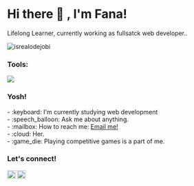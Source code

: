 # <summary><strong>Hi there :wave: , I'm Fana!</strong></summary>
Lifelong Learner, currently working as fullsatck web developer..
<p align="left"> <img src="https://komarev.com/ghpvc/?username=goonesmile&label=Profile%20views&color=0e75b6&style=flat" alt="isrealodejobi" />
</p>

### <summary><strong>Tools:</strong></summary>
<p>
    <img src="https://img.shields.io/badge/Text%20Editor-Visual%20Studio%20Code-blue?&logo=visual%20studio%20code&logoColor=blue" />
</p>

### <summary><strong>Yosh!</strong></summary>
<p>
    - :keyboard: I'm currently studying web development </br>
    - :speech_balloon: Ask me about anything.</br>
    - :mailbox: How to reach me: <a href="mailto:fanakurniawan11@gmail.com">Email me!</a>  </br>
    - :cloud: Her. </br>
    - :game_die: Playing competitive games is a part of me. </br>
<p>
 
### <summary><strong>Let's connect!</strong></summary>
<a href="https://twitter.com/fanaardie">
  <img align="left" alt="Goo's Twitter" width="20px" src="https://simpleicons.now.sh/twitter/495f7e" />
</a>
<a href="https://www.instagram.com/fana_ardii/">
  <img align="left" alt="Goo's Instagram" width="20px" src="https://simpleicons.now.sh/instagram/495f7e" />
</a>
